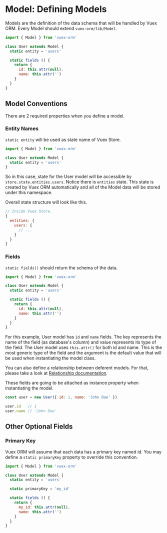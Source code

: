 # Model: Defining Models

Models are the definition of the data schema that will be handled by Vuex ORM. Every Model should extend `vuex-orm/lib/Model`.

```js
import { Model } from 'vuex-orm'

class User extends Model {
  static entity = 'users'

  static fields () {
    return {
      id: this.attr(null),
      name: this.attr('')
    }
  }
}
```

## Model Conventions

There are 2 required properties when you define a model.

### Entity Names

`static entity` will be used as state name of Vuex Store.

```js
import { Model } from 'vuex-orm'

class User extends Model {
  static entity = 'users'
}
```

So in this case, state for the User model will be accessible by `store.state.entities.users`. Notice there is `entities` state. This state is created by Vuex ORM automatically and all of the Model data will be stored under this namespace.

Overall state structure will look like this.

```js
// Inside Vuex Store.
{
  entities: {
    users: {
      // ...
    }
  }
}
```

### Fields

`static fields()` should return the schema of the data.

```js
import { Model } from 'vuex-orm'

class User extends Model {
  static entity = 'users'

  static fields () {
    return {
      id: this.attr(null),
      name: this.attr('')
    }
  }
}
```

For this example, User model has `id` and `name` fields. The key represents the name of the field (as database's column) and value represents its type of the field. The User model uses `this.attr()` for both id and name. This is the most generic type of the field and the argument is the default value that will be used when instantiating the model class.

You can also define a relationship between deferent models. For that, please take a look at [Relationship documentation]('relationship.md').

These fields are going to be attached as instance property when instantiating the model.

```js
const user = new User({ id: 1, name: 'John Doe' })

user.id   // 1
user.name // 'John Doe'
```

## Other Optional Fields

### Primary Key

Vuex ORM will assume that each data has a primary key named id. You may define a `static primaryKey` property to override this convention.

```js
import { Model } from 'vuex-orm'

class User extends Model {
  static entity = 'users'

  static primaryKey = 'my_id'

  static fields () {
    return {
      my_id: this.attr(null),
      name: this.attr('')
    }
  }
}
```
